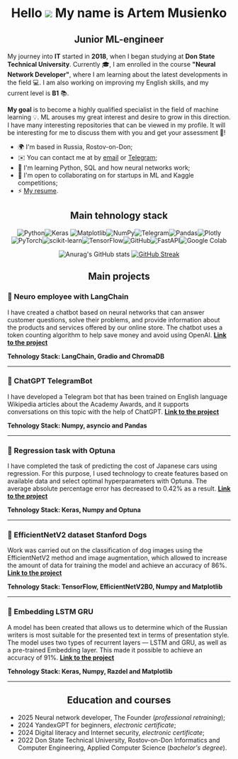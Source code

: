 <div align="center">

# Hello ![](https://user-images.githubusercontent.com/18350557/176309783-0785949b-9127-417c-8b55-ab5a4333674e.gif) My name is Artem Musienko

## Junior ML-engineer

</div>

My journey into **IT** started in **2018**, when I began studying at **Don State Technical University**. Currently :mortar_board:, I am enrolled in the course **"Neural Network Developer"**, where I am learning about the latest developments in the field :computer:. I am also working on improving my English skills, and my current level is **B1** :books:.

**My goal** is to become a highly qualified specialist in the field of machine learning  :bulb:. ML arouses my great interest and desire to grow in this direction. I have many interesting repositories that can be viewed in my profile. It will be interesting for me to discuss them with you and get your assessment :memo:!

-   🌍 I'm based in Russia, Rostov-on-Don;
-   ✉️ You can contact me at by [email](mailto:temich2001@yandex.ru) or [Telegram](https://t.me/mus1enko_a);
-   🧠 I'm learning Python, SQL and how neural networks work;
-   🤝 I'm open to collaborating on for startups in ML and Kaggle competitions;
-   ⚡ [My resume](https://disk.yandex.ru/i/94gdl5xip4nJTg).

<div align="center">
  
Main tehnology stack
------------------------
![Python](https://img.shields.io/badge/python-3670A0?style=for-the-badge&logo=python&logoColor=ffdd54)![Keras](https://img.shields.io/badge/Keras-%23D00000.svg?style=for-the-badge&logo=Keras&logoColor=white)	![Matplotlib](https://img.shields.io/badge/Matplotlib-%23ffffff.svg?style=for-the-badge&logo=Matplotlib&logoColor=black)![NumPy](https://img.shields.io/badge/numpy-%23013243.svg?style=for-the-badge&logo=numpy&logoColor=white)![Telegram](https://img.shields.io/badge/Telegram-2CA5E0?style=for-the-badge&logo=telegram&logoColor=white)![Pandas](https://img.shields.io/badge/pandas-%23150458.svg?style=for-the-badge&logo=pandas&logoColor=white)![Plotly](https://img.shields.io/badge/Plotly-%233F4F75.svg?style=for-the-badge&logo=plotly&logoColor=white)![PyTorch](https://img.shields.io/badge/PyTorch-%23EE4C2C.svg?style=for-the-badge&logo=PyTorch&logoColor=white)![scikit-learn](https://img.shields.io/badge/scikit--learn-%23F7931E.svg?style=for-the-badge&logo=scikit-learn&logoColor=white)![TensorFlow](https://img.shields.io/badge/TensorFlow-%23FF6F00.svg?style=for-the-badge&logo=TensorFlow&logoColor=white)![GitHub](https://img.shields.io/badge/github-%23121011.svg?style=for-the-badge&logo=github&logoColor=white)![FastAPI](https://img.shields.io/badge/FastAPI-005571?style=for-the-badge&logo=fastapi)![Google Colab](https://img.shields.io/badge/Google%20Colab-%23F9A825.svg?style=for-the-badge&logo=googlecolab&logoColor=white)

![Anurag's GitHub stats](https://github-readme-stats.vercel.app/api?username=ArtemMusienko&theme=default_icons=true ) [![GitHub Streak](https://github-readme-streak-stats.herokuapp.com?user=ArtemMusienko&card_width=350&card_height=195)](https://git.io/streak-stats)

## Main projects

</div>

### 📌 Neuro employee with LangChain

I have created a chatbot based on neural networks that can answer customer questions, solve their problems, and provide information about the products and services offered by our online store. The chatbot uses a token counting algorithm to help save money and avoid using OpenAI. [**Link to the project**](https://github.com/ArtemMusienko/Neuro-employee-with-LangChain)

**Tehnology Stack: LangChain, Gradio and ChromaDB**

----------

### 📌 ChatGPT TelegramBot

I have developed a Telegram bot that has been trained on English language Wikipedia articles about the Academy Awards, and it supports conversations on this topic with the help of ChatGPT. [**Link to the project**](https://github.com/ArtemMusienko/ChatGPT-TelegramBot)

**Tehnology Stack: Numpy, asyncio and Pandas**

----------

### 📌 Regression task with Optuna

I have completed the task of predicting the cost of Japanese cars using regression. For this purpose, I used technology to create features based on available data and select optimal hyperparameters with Optuna. The average absolute percentage error has decreased to 0.42% as a result.   [**Link to the project**](https://github.com/ArtemMusienko/Regression-task-with-Optuna)

**Tehnology Stack: Keras, Numpy and Optuna**

----------

### 📌 EfficientNetV2 dataset Stanford Dogs

Work was carried out on the classification of dog images using the EfficientNetV2 method and image augmentation, which allowed to increase the amount of data for training the model and achieve an accuracy of 86%. [**Link to the project**](https://github.com/ArtemMusienko/EfficientNetV2-dataset-Stanford-Dogs)

**Tehnology Stack: TensorFlow, EfficientNetV2B0, Numpy and Matplotlib**

----------

### 📌 Embedding LSTM GRU

A model has been created that allows us to determine which of the Russian writers is most suitable for the presented text in terms of presentation style. The model uses two types of recurrent layers — LSTM and GRU, as well as a pre-trained Embedding layer. This made it possible to achieve an accuracy of 91%. [**Link to the project**](https://github.com/ArtemMusienko/Embedding-LSTM-GRU)

**Tehnology Stack: Keras, Numpy, Razdel and Matplotlib**

----------

<div align="center">

## Education and courses

</div>

-   2025 Neural network developer, The Founder (*professional retraining*);
-   2024 YandexGPT for beginners, *electronic certificate*;
-   2024 Digital literacy and Internet security, *electronic certificate*;
-   2022 Don State Technical University, Rostov-on-Don Informatics and Computer Engineering, Applied Computer Science (*bachelor's degree*).
